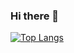 ### Hi there 👋

[![Top Langs](https://github-readme-stats.vercel.app/api/top-langs/?username=dropkun
)](https://github.com/anuraghazra/github-readme-stats)

<!--
**dropkun/dropkun** is a ✨ _special_ ✨ repository because its `README.md` (this file) appears on your GitHub profile.

Here are some ideas to get you started

- 🔭 I’m currently working on ...
- 🌱 I’m currently learning ...
- 👯 I’m looking to collaborate on ...
- 🤔 I’m looking for help with ...
- 💬 Ask me about ...
- 📫 How to reach me: ...
- 😄 Pronouns: ...
- ⚡ Fun fact: ...
-->
